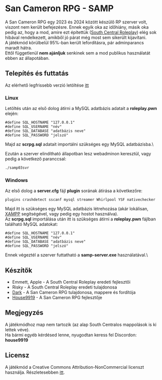 # San Cameron RPG - SAMP
A San Cameron RPG egy 2023 és 2024 között készülő RP szerver volt, viszont nem került befejezésre. Ennek egyik oka az időhiány, másik oka pedig az, hogy a mod, amire ezt építettük ([South Central Roleplay](https://github.com/seanny/SC-RP)) elég sok hibával rendelkezett, amikből jó párat még most sem sikerült kijavítani.\
A játékmód körülbelül 95%-ban került lefordításra, pár adminparancs maradt hátra.\
Ettől függetlenül **nem ajánljuk** senkinek sem a mod publikus használatát ebben az állapotában.

## Telepítés és futtatás
Az elérhető legfrissebb verzió letöltése [itt](https://github.com/House9919/San-Cameron-RPG-SAMP/releases)
### Linux
Letöltés után az első dolog átírni a MySQL adatbázis adatait a **roleplay.pwn** elején:
```pawn
#define SQL_HOSTNAME "127.0.0.1"
#define SQL_USERNAME "név"
#define SQL_DATABASE "adatbázis neve"
#define SQL_PASSWORD "jelszó"
```
Majd az **scrpg.sql** adatait importálni szükséges egy MySQL adatbázisba.\

Ezután a szerver elindítható állapotban lesz webadminon keresztül, vagy pedig a következő paranccsal:
```bash
./samp03svr
```

### Windows
Az első dolog a **server.cfg** fájl **plugin** sorának átírása a következőre:
```
plugins crashdetect sscanf mysql streamer Whirlpool YSF nativechecker
```

Majd itt is szükséges egy MySQL adatbázis létrehozása (akár lokálisan, [XAMPP](https://www.apachefriends.org/hu/index.html) segítségével, vagy pedig egy hostot használva).\
Az **scrpg.sql** importálása után itt is szükséges átírni a **roleplay.pwn** fájlban található MySQL adatokat:
```pawn
#define SQL_HOSTNAME "127.0.0.1"
#define SQL_USERNAME "név"
#define SQL_DATABASE "adatbázis neve"
#define SQL_PASSWORD "jelszó"
```
Ennek végeztél a szerver futtatható a **samp-server.exe** használatával.\

## Készítők
- Emmett, Apple - A South Central Roleplay eredeti fejlesztői
- Risky - A South Central Roleplay eredeti tulajdonosa
- [Dark](https://github.com/DarkSCRPG) - A San Cameron RPG tulajdonosa, mappere és fordítója
- [House9919](https://github.com/House9919) - A San Cameron RPG fejlesztője

## Megjegyzés
A játékmódhoz map nem tartozik (az alap South Centralos mappolások is ki lettek véve).\
Ha bármi egyéb kérdésed lenne, nyugodtan keress fel Discordon: **house9919**

## Licensz
A játékmód a Creative Commons Attribution-NonCommercial licenszt használja.
Részletesebben [itt](https://creativecommons.org/licenses/by-nc/4.0/deed.hu).
